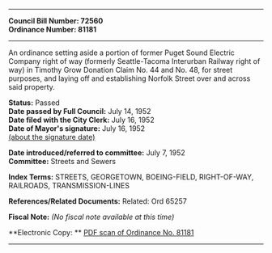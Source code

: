 * * * * *  
  
**Council Bill Number: [](#h0)[](#h2)72560**   
**Ordinance Number: 81181**  
  
* * * * *  
  
An ordinance setting aside a portion of former Puget Sound Electric Company right of way (formerly Seattle-Tacoma Interurban Railway right of way) in Timothy Grow Donation Claim No. 44 and No. 48, for street purposes, and laying off and establishing Norfolk Street over and across said property.  
  
**Status:** Passed   
**Date passed by Full Council:** July 14, 1952   
**Date filed with the City Clerk:** July 16, 1952   
**Date of Mayor's signature:** July 16, 1952   
[(about the signature date)](/~public/approvaldate.htm)   
  
  
**Date introduced/referred to committee:** July 7, 1952   
**Committee:** Streets and Sewers   
  
**Index Terms:** STREETS, GEORGETOWN, BOEING-FIELD, RIGHT-OF-WAY, RAILROADS, TRANSMISSION-LINES  
  
**References/Related Documents:** Related: Ord 65257  
  
**Fiscal Note:** *(No fiscal note available at this time)*  
  
**Electronic Copy: ** [PDF scan of Ordinance No. 81181](/~archives/Ordinances/Ord_81181.pdf)  
  
* * * * *  
